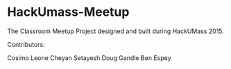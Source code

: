 # HackUmass-Meetup

The Classroom Meetup Project designed and built during HackUMass 2015.

Contributors:

Cosimo Leone
Cheyan Setayesh
Doug Gandle
Ben Espey
